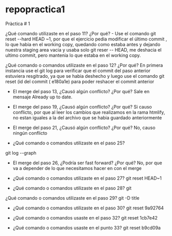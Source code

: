 # repopractica1

Pràctica # 1

¿Qué comando utilizaste en el paso 11? ¿Por qué? - 
 Use el comando git reset --hard HEAD ~1, por que el ejercicio pedia modificar el último commit , lo que habia en el working copy, quedando como estaba antes y dejando nuestra staging area vacia y usaba solo git reser -- HEAD, me deshacia el ultimo commit, pero mantenia lo que estaba en el working copy. 

¿Qué comando o comandos utilizaste en el paso 12? ¿Por qué? 
 En primera instancia use el git log para verificar que el commit del paso anterior estuviera resgitrado, ya que se habia deshecho y luego use el comando git reset (id del commit ( e180a1e)  para poder reshacer el commit anterior 


- El merge del paso 13, ¿Causó algún conflicto? ¿Por qué? 
Sale en mensaje Already up to date. 

- El merge del paso 19, ¿Causó algún conflicto? ¿Por qué?
Si causo conflicto, por que al leer los cambios que realizamos en la rama htmlify, no estan iguales a la del archivo que se habia guardado anteriormente 

 - El merge del paso 21, ¿Causó algún conflicto? ¿Por qué? 
No, causo ningún conflicto 

- ¿Qué comando o comandos utilizaste en el paso 25? 

git log --graph 

- El merge del paso 26, ¿Podría ser fast forward? ¿Por qué?
No, por que va a depender de lo que necesitamos hacer en con el merge

 - ¿Qué comando o comandos utilizaste en el paso 27? 
 git reset HEAD~1

 - ¿Qué comando o comandos utilizaste en el paso 28? 
 git 

 ¿Qué comando o comandos utilizaste en el paso 29? 
 git -D title

- ¿Qué comando o comandos utilizaste en el paso 30? 
  git reset 9a92764

- ¿Qué comando o comandos usaste en el paso 32? 
 git reset 1cb7e42 

- ¿Qué comando o comandos usaste en el punto 33?
git reset b9cd09a
